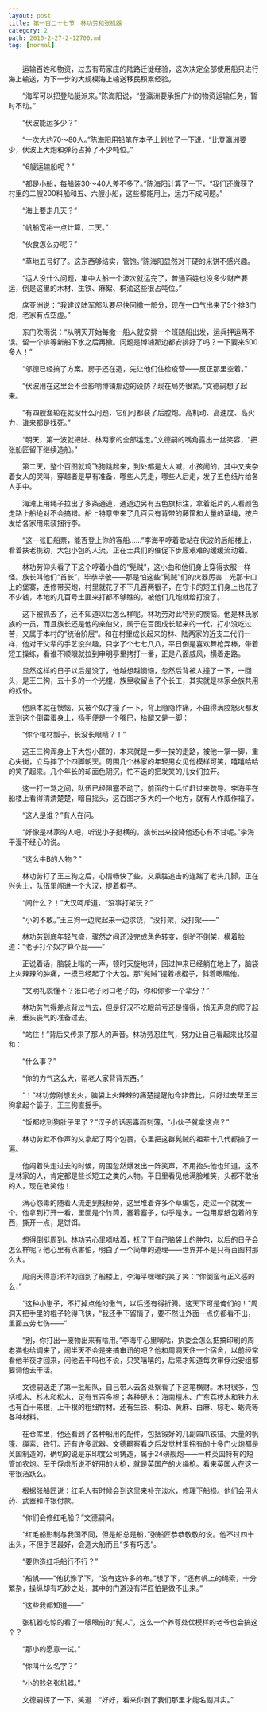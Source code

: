 ```yaml
---
layout: post
title: 第一百二十七节　林功劳和张机器
category: 2
path: 2010-2-27-2-12700.md
tag: [normal]
---
```


　　运输百姓和物资，过去有苟家庄的陆路迁徙经验，这次决定全部使用船只进行海上输送，为下一步的大规模海上输送移民积累经验。

　　“海军可以把登陆艇派来。”陈海阳说，“登瀛洲要承担广州的物资运输任务，暂时不动。”

　　“伏波能运多少？”

　　“一次大约70～80人。”陈海阳用铅笔在本子上划拉了一下说，“比登瀛洲要少，伏波上大炮和弹药占掉了不少吨位。”

　　“6艘运输船呢？”

　　“都是小船，每船装30～40人差不多了。”陈海阳计算了一下，“我们还缴获了村里的二艘200料船和五、六艘小船，这些都能用上，运力不成问题。”

　　“海上要走几天？”

　　“帆船宽裕一点计算，二天。”

　　“伙食怎么办呢？”

　　“草地五号好了。这东西够结实，管饱。”陈海阳显然对干硬的米饼不感兴趣。

　　“运人没什么问题，集中大船一个波次就运完了，普通百姓也没多少财产要运，倒是这里的木材、生铁、麻絮、桐油这些很占吨位。”

　　席亚洲说：“我建议陆军部队要尽快回撤一部分，现在一口气出来了5个排3门炮，老家有点空虚。”

　　东门吹雨说：“从明天开始每撤一船人就安排一个班随船出发，运兵押运两不误。留一个排等新船下水之后再撤。问题是博铺那边都安排好了吗？一下要来500多人！”

　　“邬德已经搞了方案。房子还在造，先让他们住检疫营――反正那里空着。”

　　“伏波用在这里会不会影响博铺那边的设防？现在局势很紧。”文德嗣想了起来。

　　“有四艘渔轮在就没什么问题，它们可都装了后膛炮。高机动、高速度、高火力，谁来都是找死。”

　　“明天，第一波就把陆、林两家的全部运走。”文德嗣的嘴角露出一丝笑容，“把张船匠留下继续造船。”

　　第二天，整个百图就鸡飞狗跳起来，到处都是大人喊，小孩闹的，其中又夹杂着女人的哭叫，穿越者是早有准备，哪些人先走，哪些人后走，发了五色纸片给各人手中。

　　海滩上用绳子拉出了多条通道，通道边另有五色旗标注，拿着纸片的人看颜色走路上船绝对不会搞错。船上特意带来了几百只有背带的藤筐和大量的草绳，按户发给各家用来装捆行李。

　　“这一张旧船票，能否登上你的客船……”李海平哼着歌站在伏波的后船楼上，看着扶老携幼，大包小包的人流，正在士兵们的催促下步履艰难的缓缓流动着。

　　林功劳仰头看了下这个哼着小曲的“髡贼”，这小曲和他们身上穿得衣服一样怪。族长叫他们“首长”，毕恭毕敬――那是怕这些“髡贼”们的火器厉害：光那卡口上的堡寨，连修带买炮，村里就花了不下几百两银子，在守卡的短工们身上也花了不少钱，本地的几百号土匪来打都不够瞧的，被他们几炮就给打没了。

　　这下被抓去了，还不知道以后怎么样呢。林功劳对此特别的懊恼。他是林氏家族的一员，而且族长还是他的亲伯父，属于在百图成长起来的一代，打小没吃过苦，又属于本村的“统治阶层”。和在村里成长起来的林、陆两家的近支二代们一样，他对干父辈的手艺没兴趣，只学了个七七八八，平日倒是喜欢舞枪弄棒，带着短工操练，看谁不顺眼就拉到申明亭里拷打一番，正是八面威风，横着走路。

　　显然这样的日子以后是没了，他越想越懊恼，忽然后背被人撞了一下，一回头，是王三狗，五十多的一个光棍，族里收留当了个长工，其实就是林家全族共用的奴仆。

　　他原本就在懊恼，又被个奴才撞了一下，背上隐隐作痛，不由得满腔怒火都发泄到这个倒霉蛋身上，扬手便是一个嘴巴，抬腿又是一脚：

　　“你个棺材瓢子，长没长眼睛？！”

　　这王三狗浑身上下大包小筐的，本来就是一步一挨的走路，被他一掌一脚，重心失衡，立马摔了个四脚朝天。周围几个林家的年轻男女见他模样可笑，嘻嘻哈哈的笑了起来。几个年长的却面色阴沉，忙不迭的把发笑的儿女们拉开。

　　这一打一骂之间，队伍已经阻塞不动了。前面的士兵忙赶过来疏导。李海平在船楼上看得清清楚楚，暗自摇头，这百图才多大的一个地方，就有人作威作福了。

　　“这人是谁？”有人在问。

　　“好像是林家的人吧，听说小子挺横的，族长出来投降他还心有不甘呢。”李海平漫不经心的说。

　　“这么牛B的人物？”

　　林功劳打了王三狗之后，心情畅快了些，又乘胜追击的连踹了老头几脚，正在兴头上，队伍里闯进一个大汉，提着棍子。

　　“闹什么？！”大汉呵斥道，“没事打架玩？”

　　“小的不敢。”王三狗一边爬起来一边求饶，“没打架，没打架――”

　　林功劳到底年轻气盛，骤然之间还没完成角色转变，倒驴不倒架，横着脸道：“老子打个奴才算个屁――”

　　正说着话，脑袋上嗡的一声，顿时天旋地转，回过神来已经躺在地上了，脑袋上火辣辣的肿痛，一摸已经起了个大包。那“髡贼”提着根棍子，斜着眼瞧他。

　　“文明礼貌懂不？张口老子闭口老子的，你和你爹一个辈分？”

　　林功劳气得差点背过气去，但是好汉不吃眼前亏还是懂得，悄无声息的爬了起来，垂头丧气的准备过去。

　　“站住！”背后又传来了那人的声音。林功劳忍住气，努力让自己看起来比较温和：

　　“什么事？”

　　“你的力气这么大，帮老人家背背东西。”

　　“！”林功劳刚想发火，脑袋上火辣辣的痛楚提醒他今非昔比，只好过去帮王三狗拿起个篓子，王三狗直摇手。

　　“饭都吃到狗肚子里了？”汉子的话恶毒而刻薄，“小伙子就拿这点？”

　　林功劳默不作声的又拿起了两个包裹，心里把这群髡贼的祖辈十八代都操了一遍。

　　他闷着头走过去的时候，周围忽然爆发出一阵笑声，不用抬头他也知道，这不是林家的人，肯定都是些长短工之类的人物。平日里看见他满脸堆笑，头都不敢抬的人，现在敢笑他！

　　满心怨毒的随着人流走到栈桥旁，这里堆着许多个草编包，走过一个就发一个。他拿到打开一看，里面是个竹筒，塞着塞子，似乎是水。一包用厚纸包着的东西，撕开一点，是饼饵。

　　想得倒挺周到。林功劳心里嘀咕着，抚了下自己脑袋上的肿包，以后的日子会怎么样呢？他心里有点害怕，明白了一个简单的道理――世界并不是只有百图村那么大。

　　周洞天得意洋洋的回到了船楼上，李海平嘿嘿的笑了笑：“你倒蛮有正义感的么，”

　　“这种小崽子，不打掉点他的傲气，以后还有得折腾。这天下可是俺们的！”周洞天把手里的棍子轮得飞快，“我还手下留情了，要不然让外面一点伤都看不出，里面五劳七伤――”

　　“别，你打出一废物出来有啥用。”李海平心里嘀咕，执委会怎么把搞印刷的周老猫也给调来了，闹半天不会是来搞审讯的吧？他和周洞天住一个宿舍，以前经常看他半夜才回来，问他去干吗也不说，只笑嘻嘻的，后来才知道每次审俘治安组都要调他去干活。

　　文德嗣送走了第一批船队，自己带人去各处察看了下这笔横财。木材很多，包括樟木、杉木和松木，足有五百多根；各种硬木：海南檀木、广东荔枝木和铁力木也有百十来根，上千根的粗细竹材。还有生铁、桐油、黄麻、白麻、棕毛、蛎壳等各种材料。

　　在仓库里，他还看到了各种船用的配件，包括锻好的几副四爪铁锚。大量的帆篷、绳索、铁钉。还有许多武器。文德嗣察看之后发觉村里拥有的十多门火炮都是英国制造的，确切的说是东印度公司铸造，属于24磅舰炮――一种英国特有的短管加农炮。至于俘虏所说不好用的火枪，就是英国产的火绳枪。看来英国人在这一带很活跃么。

　　根据张船匠说：红毛人有时候会到这里来补充淡水，修理下船损。他们会用火药、武器和洋银付款。

　　“你们会修红毛船？”文德嗣问。

　　“红毛船形制与我国不同，但是船总是船，”张船匠恭恭敬敬的说。他不过四十出头，不但手艺最好，会造大船而且“多有巧思”。

　　“要你造红毛船行不行？”

　　“船帆――”他犹豫了下，“没有这许多的布。”想了下，“还有帆上的绳索，十分繁杂，操纵却有巧妙之处，其中的门道没有洋匠怕是做不出来。”

　　“这些我都知道――”

　　张机器吃惊的看了一眼眼前的“髡人”，这么一个养尊处优模样的老爷也会搞这个？

　　“那小的愿意一试。”

　　“你叫什么名字？”

　　“小的贱名张机器。”

　　文德嗣楞了一下，笑道：“好好，看来你到了我们那里才能名副其实。”

